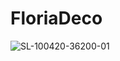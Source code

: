 # FloriaDeco
![SL-100420-36200-01](https://user-images.githubusercontent.com/78889189/114546515-860fb500-9c5d-11eb-84e1-f6d4dc33b5f9.jpg)
